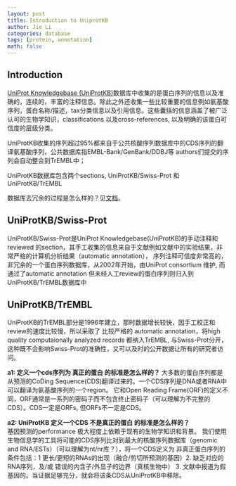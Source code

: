 ```yaml
---
layout: post
title: Introduction to UniprotKB
author: Jie Li
categories: database
tags: [protein, annotation]
math: false
---
```


## Introduction
[UniProt Knowledgebase (UniProtKB)](https://www.uniprot.org/help/uniprotkb)数据库中收集的是蛋白序列的信息以及准确的，连续的，丰富的注释信息。除此之外还收集一些比较重要的信息例如氨基酸序列，蛋白名称/描述，tax分类信息以及引用信息。这些囊括的信息涵盖了被广泛认可的生物学知识，classifications 以及cross-references, 以及明确的该蛋白可信度的层级分类。

UniProtKB收集的序列超过95%都来自于公共核酸序列数据库中的CDS序列的翻译氨基酸序列，公共数据库指EMBL-Bank/GenBank/DDBJ等 authors们提交的序列会自动整合到TrEMBL中；

UniProtKB数据库包含两个sections, UniProtKB/Swiss-Prot 和UniProtKB/TrEMBL

数据库去冗余的过程是怎么样的？见[文档](https://www.uniprot.org/docs/sop_manual_curation.pdf)。

## UniProtKB/Swiss-Prot
UniProtKB/Swiss-Prot是UniProt Knowledgebase(UniProtKB)的手动注释和reviewed 的section，其手工收集的信息来自于文献例如文献中的实验结果，非常严格的计算机分析结果（automatic annotation）， 序列注释可信度非常高的，非冗余的一个蛋白序列数据库，从2002年开始，由UniProt consortium 维护, 而通过了automatic annotation 但未经人工review的蛋白序列则归入到UniProtKB/TrEMBL数据库中

## UniProtKB/TrEMBL
UniProtKB的TrEMBL部分是1996年建立，那时数据增长较快，因手工校正和review的速度比较慢，所以采取了 比较严格的 automatic annotation，将high quality computaionally analyzed records 都纳入TrEMBL, 与Swiss-Prot分开，这种既不会影响Swiss-Prot的准确性，又可以及时的公开数据让所有的研究者访问。

**a1: 定义一个cds序列为 真正的蛋白 的标准是怎么样的？**
大多数的蛋白序列都是从预测的CoDing Sequence(CDS)翻译过来的。一个CDS序列是DNA或者RNA中可以翻译为氨基酸序列的一个region。 它和Open Reading Frame(ORF)的定义不同，ORF通常是一系列的密码子而不包含终止密码子（可以理解为不完整的CDS）。CDS一定是ORFs, 但ORFs不一定是CDS。

**a2: UniProtKB 定义一个CDS 不是真正的蛋白 的标准是怎么样的？**  
基因预测的performance 极大程度上依赖于现有的生物学知识和背景。 我们使用生物信息学的工具将可能的CDS序列比对到最大的核酸序列数据库（genomic and RNA/ESTs）（可以理解为nt/nr库？），将一个CDS定义为 非真正蛋白序列的条件包括：1 更长/更短的RNAs的出现（融合/剪切所预测的基因）2. 缺乏对应的RNA序列，及/或 错误的内含子/外显子的边界（真核生物中） 3. 文献中报道为假基因的。当证据足够充分，就会将该条CDS从UniProtKB中移除。
